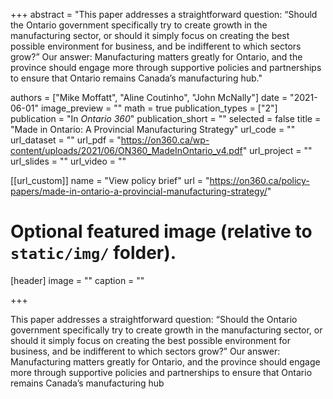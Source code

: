 +++
abstract = "This paper addresses a straightforward question: “Should the Ontario government specifically try to create growth in the manufacturing sector, or should it simply focus on creating the best possible environment for business, and be indifferent to which sectors grow?” Our answer: Manufacturing matters greatly for Ontario, and the province should engage more through supportive policies and partnerships to ensure that Ontario remains Canada’s manufacturing hub."

authors = ["Mike Moffatt", "Aline Coutinho", "John McNally"]
date = "2021-06-01"
image_preview = ""
math = true
publication_types = ["2"]
publication = "In *Ontario 360*"
publication_short = ""
selected = false
title = "Made in Ontario: A Provincial Manufacturing Strategy"
url_code = ""
url_dataset = ""
url_pdf = "https://on360.ca/wp-content/uploads/2021/06/ON360_MadeInOntario_v4.pdf"
url_project = ""
url_slides = ""
url_video = ""

[[url_custom]]
name = "View policy brief"
url = "https://on360.ca/policy-papers/made-in-ontario-a-provincial-manufacturing-strategy/"

# Optional featured image (relative to `static/img/` folder).
[header]
image = ""
caption = ""

+++

This paper addresses a straightforward question: “Should the Ontario government specifically try to create growth in the manufacturing sector, or should it simply focus on creating the best possible environment for business, and be indifferent to which sectors grow?” Our answer: Manufacturing matters greatly for Ontario, and the province should engage more through supportive policies and partnerships to ensure that Ontario remains Canada’s manufacturing hub

